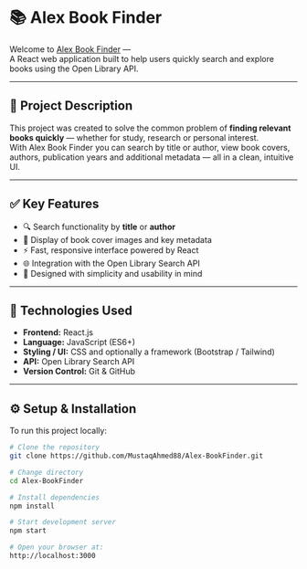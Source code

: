 # 📚 Alex Book Finder

Welcome to [Alex Book Finder](https://github.com/MustaqAhmed88/Alex-BookFinder) —  
A React web application built to help users quickly search and explore books using the Open Library API.

---

## 🎯 Project Description

This project was created to solve the common problem of **finding relevant books quickly** — whether for study, research or personal interest.  
With Alex Book Finder you can search by title or author, view book covers, authors, publication years and additional metadata — all in a clean, intuitive UI.

---

## ✅ Key Features

- 🔍 Search functionality by **title** or **author**  
- 🎨 Display of book cover images and key metadata  
- ⚡ Fast, responsive interface powered by React  
- 🌐 Integration with the Open Library Search API  
- 🧠 Designed with simplicity and usability in mind  

---

## 🧰 Technologies Used

- **Frontend:** React.js  
- **Language:** JavaScript (ES6+)  
- **Styling / UI:** CSS and optionally a framework (Bootstrap / Tailwind)  
- **API:** Open Library Search API  
- **Version Control:** Git & GitHub  

---

## ⚙️ Setup & Installation

To run this project locally:

```bash
# Clone the repository
git clone https://github.com/MustaqAhmed88/Alex-BookFinder.git

# Change directory
cd Alex-BookFinder

# Install dependencies
npm install

# Start development server
npm start

# Open your browser at:
http://localhost:3000
